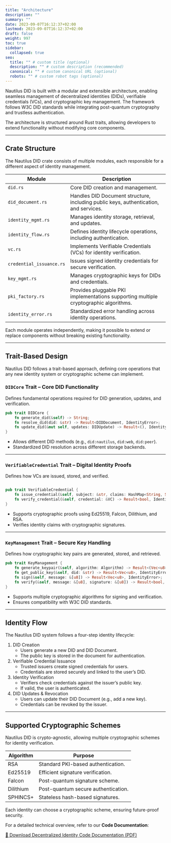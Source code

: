 ```yaml
---
title: "Architecture"
description: ""
summary: ""
date: 2023-09-07T16:12:37+02:00
lastmod: 2023-09-07T16:12:37+02:00
draft: false
weight: 997
toc: true
sidebar:
  collapsed: true
seo:
  title: "" # custom title (optional)
  description: "" # custom description (recommended)
  canonical: "" # custom canonical URL (optional)
  robots: "" # custom robot tags (optional)
---
```

Nautilus DID is built with a modular and extensible architecture, enabling seamless management of decentralized identities (DIDs), verifiable credentials (VCs), and cryptographic key management. The framework follows W3C DID standards while integrating post-quantum cryptography and trustless authentication.

The architecture is structured around Rust traits, allowing developers to extend functionality without modifying core components.

---

## Crate Structure

The Nautilus DID crate consists of multiple modules, each responsible for a different aspect of identity management.

| Module              | Description  |
|-------------------------|-----------------|
| `did.rs`               | Core DID creation and management. |
| `did_document.rs`      | Handles DID Document structure, including public keys, authentication, and services. |
| `identity_mgmt.rs`     | Manages identity storage, retrieval, and updates. |
| `identity_flow.rs`     | Defines identity lifecycle operations, including authentication. |
| `vc.rs`               | Implements Verifiable Credentials (VCs) for identity verification. |
| `credential_issuance.rs` | Issues signed identity credentials for secure verification. |
| `key_mgmt.rs`         | Manages cryptographic keys for DIDs and credentials. |
| `pki_factory.rs`      | Provides pluggable PKI implementations supporting multiple cryptographic algorithms. |
| `identity_error.rs`   | Standardized error handling across identity operations. |

Each module operates independently, making it possible to extend or replace components without breaking existing functionality.

---

## Trait-Based Design

Nautilus DID follows a trait-based approach, defining core operations that any new identity system or cryptographic scheme can implement.

### `DIDCore` Trait – Core DID Functionality

Defines fundamental operations required for DID generation, updates, and verification.

```rust
pub trait DIDCore {
    fn generate_did(&self) -> String;
    fn resolve_did(did: &str) -> Result<DIDDocument, IdentityError>;
    fn update_did(&mut self, updates: DIDUpdate) -> Result<(), IdentityError>;
}
```


- Allows different DID methods (e.g., `did:nautilus`, `did:web`, `did:peer`).
- Standardized DID resolution across different storage backends.

---

### `VerifiableCredential` Trait – Digital Identity Proofs

Defines how VCs are issued, stored, and verified.

```rust

pub trait VerifiableCredential {
    fn issue_credential(&self, subject: &str, claims: HashMap<String, String>) -> Result<VC, IdentityError>;
    fn verify_credential(&self, credential: &VC) -> Result<bool, IdentityError>;
}

```

- Supports cryptographic proofs using Ed25519, Falcon, Dilithium, and RSA.
- Verifies identity claims with cryptographic signatures.

---

### `KeyManagement` Trait – Secure Key Handling

Defines how cryptographic key pairs are generated, stored, and retrieved.

```rust
pub trait KeyManagement {
    fn generate_keypair(&self, algorithm: Algorithm) -> Result<(Vec<u8>, Vec<u8>), IdentityError>;
    fn get_public_key(&self, did: &str) -> Result<Vec<u8>, IdentityError>;
    fn sign(&self, message: &[u8]) -> Result<Vec<u8>, IdentityError>;
    fn verify(&self, message: &[u8], signature: &[u8]) -> Result<bool, IdentityError>;
}

```

- Supports multiple cryptographic algorithms for signing and verification.
- Ensures compatibility with W3C DID standards.

---

## Identity Flow

The Nautilus DID system follows a four-step identity lifecycle:

1. DID Creation
    - Users generate a new DID and DID Document.
    - The public key is stored in the document for authentication.
2. Verifiable Credential Issuance
    - Trusted issuers create signed credentials for users.
    - Credentials are stored securely and linked to the user’s DID.
3. Identity Verification
    - Verifiers check credentials against the issuer’s public key.
    - If valid, the user is authenticated.
4. DID Updates & Revocation
    - Users can update their DID Document (e.g., add a new key).
    - Credentials can be revoked by the issuer.

---

## Supported Cryptographic Schemes

Nautilus DID is crypto-agnostic, allowing multiple cryptographic schemes for identity verification.

| Algorithm | Purpose |
| --- | --- |
| RSA | Standard PKI-based authentication. |
| Ed25519 | Efficient signature verification. |
| Falcon | Post-quantum signature scheme. |
| Dilithium | Post-quantum secure authentication. |
| SPHINCS+ | Stateless hash-based signatures. |

Each identity can choose a cryptographic scheme, ensuring future-proof security.



For a detailed technical overview, refer to our **Code Documentation**:

<a href="/docs/attachments/nautilus-decentralized-identity-code-documentation.pdf" download type="application/pdf">📄 Download Decentralized Identity Code Documentation (PDF)</a>
